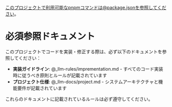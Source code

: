 このプロジェクトで利用可能なpnpmコマンドは@package.jsonを参照してください。

# 必須参照ドキュメント

このプロジェクトでコードを実装・修正する際は、必ず以下のドキュメントを参照してください：

- **実装ガイドライン**: @\_llm-rules/imprementation.md - すべてのコード実装時に従うべき原則とルールが記載されています
- **プロジェクト仕様**: @\_llm-docs/project.md - システムアーキテクチャと機能要件が記載されています

これらのドキュメントに記載されているルールは必ず遵守してください。
